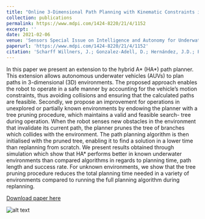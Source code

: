```yaml
---
title: "Online 3-Dimensional Path Planning with Kinematic Constraints in Unknown Environments Using Hybrid A* with Tree Pruning"
collection: publications
permalink: https://www.mdpi.com/1424-8220/21/4/1152
excerpt: ''
date: 2021-02-06
venue: 'Sensors Special Issue on Intelligence and Autonomy for Underwater Robotic Vehicles'
paperurl: 'https://www.mdpi.com/1424-8220/21/4/1152'
citation: 'Scharff Willners, J.; Gonzalez-Adell, D.; Hernández, J.D.; Pairet, È.; Petillot, Y. Online 3-Dimensional Path Planning with Kinematic Constraints in Unknown Environments Using Hybrid A* with Tree Pruning. <i>Sensors</i> 2021, 21, 1152. https://doi.org/10.3390/s21041152'
---
```

In this paper we present an extension to the hybrid A* (HA*) path planner. This extension allows autonomous underwater vehicles (AUVs) to plan paths in 3-dimensional (3D) environments. The proposed approach enables the robot to operate in a safe manner by accounting for the vehicle’s motion constraints, thus avoiding collisions and ensuring that the calculated paths are feasible. Secondly, we propose an improvement for operations in unexplored or partially known environments by endowing the planner with a tree pruning procedure, which maintains a valid and feasible search- tree during operation. When the robot senses new obstacles in the environment that invalidate its current path, the planner prunes the tree of branches which collides with the environment. The path planning algorithm is then initialised with the pruned tree, enabling it to find a solution in a lower time than replanning from scratch. We present results obtained through simulation which show that HA* performs better in known underwater environments than compared algorithms in regards to planning time, path length and success rate. For unknown environments, we show that the tree pruning procedure reduces the total planning time needed in a variety of environments compared to running the full planning algorithm during replanning.

[Download paper here](http://jonatansw.github.io/files/papers/sensors-21-01152.pdf)

![alt text](http://jonatansw.github.io/files/papers/images/ha.png "Algorithm reusing prior explored search tree during replanning")


